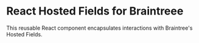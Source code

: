 # React Hosted Fields for Braintreee

This reusable React component encapsulates interactions with Braintree's Hosted Fields.

